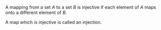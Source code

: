 A mapping from a set $A$ to a set $B$ is injective if each element of $A$ maps
onto a different element of $B$.

A map which is injective is called an injection.
